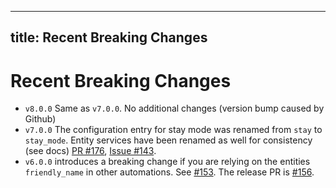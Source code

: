 
---
  title: Recent Breaking Changes 
---

#  Recent Breaking Changes

* `v8.0.0` Same as `v7.0.0`. No additional changes (version bump caused by Github)
* `v7.0.0` The configuration entry for stay mode was renamed from `stay` to `stay_mode`. Entity services have been renamed as well for consistency (see docs) [PR #176](https://github.com/danobot/entity-controller/pull/176), [Issue #143](https://github.com/danobot/entity-controller/issues/143).
* `v6.0.0` introduces a breaking change if you are relying on the entities `friendly_name` in other automations. See [#153](https://github.com/danobot/entity-controller/pull/153). The release PR is [#156](https://github.com/danobot/entity-controller/pull/156).

